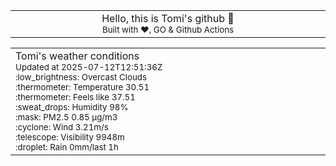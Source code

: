 
<div align="center">
<table>
<tbody>
<td align="center">
<img width="2000" height="0"><br>
Hello, this is Tomi's github 👋<br>
<sup>Built with ❤️, GO & Github Actions</sup><br>
<img width="2000" height="0">
</td>
</tbody>
</table>
</div>
<table>
<tbody>
<td align="left">
<img width="2000" height="0"><br>
Tomi's weather conditions<br>
<sup>Updated at 2025-07-12T12:51:36Z</sup><br>
<sup>:low_brightness: Overcast Clouds</sup><br>
<sup>:thermometer: Temperature 30.51 </sup><br>
<sup>:thermometer: Feels like 37.51</sup><br>
<sup>:sweat_drops: Humidity 98%</sup><br>
<sup>:mask: PM2.5 0.85 μg/m3</sup><br>
<sup>:cyclone: Wind 3.21m/s </sup><br>
<sup>:telescope: Visibility 9948m </sup><br>
<sup>:droplet: Rain 0mm/last 1h </sup><br>
<img width="2000" height="0">
</td>
<td align="left">
<img width="2000" height="0"><br>
<br>
<img width="2000" height="0">
</td>
</tbody>
</table>
</div>
    